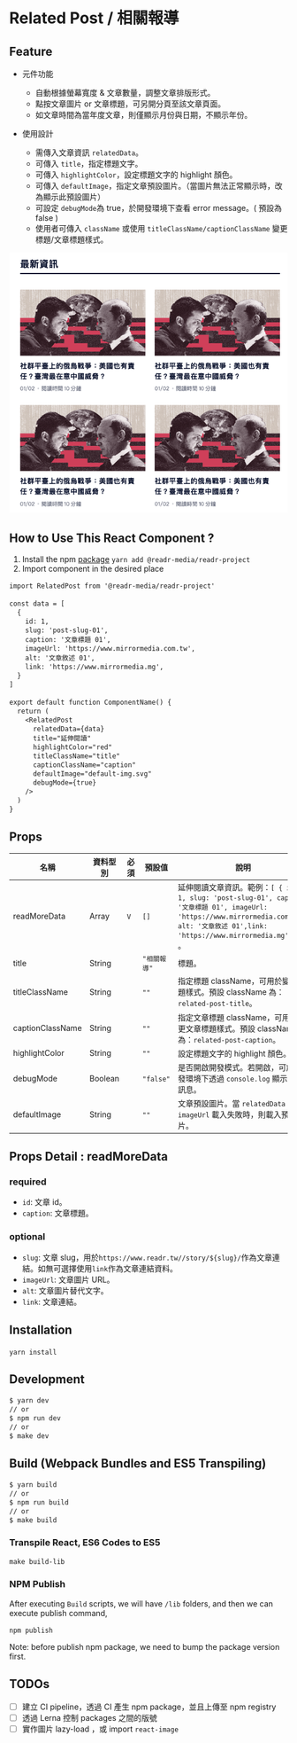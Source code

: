 # Related Post / 相關報導

## Feature

- 元件功能

  - 自動根據螢幕寬度 & 文章數量，調整文章排版形式。
  - 點按文章圖片 or 文章標題，可另開分頁至該文章頁面。
  - 如文章時間為當年度文章，則僅顯示月份與日期，不顯示年份。

- 使用設計

  - 需傳入文章資訊 `relatedData`。
  - 可傳入 `title`，指定標題文字。
  - 可傳入 `highlightColor`，設定標題文字的 highlight 顏色。
  - 可傳入 `defaultImage`，指定文章預設圖片。（當圖片無法正常顯示時，改為顯示此預設圖片）
  - 可設定 `debugMode`為 true，於開發環境下查看 error message。( 預設為 false )
  - 使用者可傳入 `className` 或使用 `titleClassName/captionClassName` 變更標題/文章標題樣式。

![Related Post](https://github.com/ChangRongXuan/Portfolio/blob/main/imgs/related-post.png)

## How to Use This React Component ?

1. Install the npm [package](https://www.npmjs.com/package/@readr-media/readr-project)
   `yarn add @readr-media/readr-project`
2. Import component in the desired place

```
import RelatedPost from '@readr-media/readr-project'

const data = [
  {
    id: 1,
    slug: 'post-slug-01',
    caption: '文章標題 01',
    imageUrl: 'https://www.mirrormedia.com.tw',
    alt: '文章敘述 01',
    link: 'https://www.mirrormedia.mg',
  }
]

export default function ComponentName() {
  return (
    <RelatedPost
      relatedData={data}
      title="延伸閱讀"
      highlightColor="red"
      titleClassName="title"
      captionClassName="caption"
      defaultImage="default-img.svg"
      debugMode={true}
    />
  )
}
```

## Props

| 名稱             | 資料型別 | 必須 | 預設值       | 說明                                                                                                                                                                                        |
| ---------------- | -------- | ---- | ------------ | ------------------------------------------------------------------------------------------------------------------------------------------------------------------------------------------- |
| readMoreData     | Array    | `V`  | `[]`         | 延伸閱讀文章資訊。範例：`[ { id: 1, slug: 'post-slug-01', caption: '文章標題 01', imageUrl: 'https://www.mirrormedia.com.tw', alt: '文章敘述 01',link: 'https://www.mirrormedia.mg' } ]` 。 |
| title            | String   |      | `"相關報導"` | 標題。                                                                                                                                                                                      |
| titleClassName   | String   |      | `""`         | 指定標題 className，可用於變更標題樣式。預設 className 為：`related-post-title`。                                                                                                           |
| captionClassName | String   |      | `""`         | 指定文章標題 className，可用於變更文章標題樣式。預設 className 為：`related-post-caption`。                                                                                                 |
| highlightColor   | String   |      | `""`         | 設定標題文字的 highlight 顏色。                                                                                                                                                             |
| debugMode        | Boolean  |      | `"false"`    | 是否開啟開發模式。若開啟，可於開發環境下透過 `console.log` 顯示相關訊息。                                                                                                                   |  |  |  |
| defaultImage     | String   |      | `""`         | 文章預設圖片。當 `relatedData` 的 `imageUrl` 載入失敗時，則載入預設圖片。                                                                                                                   |

## Props Detail : readMoreData

### required

- `id`: 文章 id。
- `caption`: 文章標題。

### optional

- `slug`: 文章 slug，用於`https://www.readr.tw//story/${slug}/`作為文章連結。如無可選擇使用`link`作為文章連結資料。
- `imageUrl`: 文章圖片 URL。
- `alt`: 文章圖片替代文字。
- `link`: 文章連結。

## Installation

`yarn install`

## Development

```
$ yarn dev
// or
$ npm run dev
// or
$ make dev
```

## Build (Webpack Bundles and ES5 Transpiling)

```
$ yarn build
// or
$ npm run build
// or
$ make build
```

### Transpile React, ES6 Codes to ES5

```
make build-lib
```

### NPM Publish

After executing `Build` scripts, we will have `/lib` folders,
and then we can execute publish command,

```
npm publish
```

Note: before publish npm package, we need to bump the package version first.

## TODOs

- [ ] 建立 CI pipeline，透過 CI 產生 npm package，並且上傳至 npm registry
- [ ] 透過 Lerna 控制 packages 之間的版號
- [ ] 實作圖片 lazy-load ，或 import `react-image`

